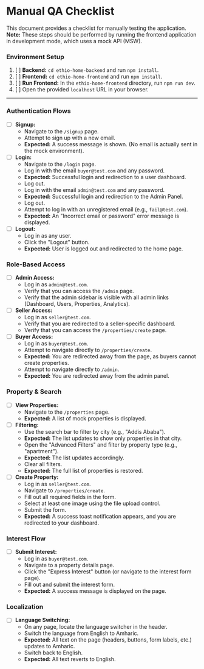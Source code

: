 # Manual QA Checklist

This document provides a checklist for manually testing the application.
**Note:** These steps should be performed by running the frontend application in development mode, which uses a mock API (MSW).

### Environment Setup

1.  [ ] **Backend:** `cd ethio-home-backend` and run `npm install`.
2.  [ ] **Frontend:** `cd ethio-home-frontend` and run `npm install`.
3.  [ ] **Run Frontend:** In the `ethio-home-frontend` directory, run `npm run dev`.
4.  [ ] Open the provided `localhost` URL in your browser.

---

### Authentication Flows

-   [ ] **Signup:**
    -   Navigate to the `/signup` page.
    -   Attempt to sign up with a new email.
    -   **Expected:** A success message is shown. (No email is actually sent in the mock environment).
-   [ ] **Login:**
    -   Navigate to the `/login` page.
    -   Log in with the email `buyer@test.com` and any password.
    -   **Expected:** Successful login and redirection to a user dashboard.
    -   Log out.
    -   Log in with the email `admin@test.com` and any password.
    -   **Expected:** Successful login and redirection to the Admin Panel.
    -   Log out.
    -   Attempt to log in with an unregistered email (e.g., `fail@test.com`).
    -   **Expected:** An "Incorrect email or password" error message is displayed.
-   [ ] **Logout:**
    -   Log in as any user.
    -   Click the "Logout" button.
    -   **Expected:** User is logged out and redirected to the home page.

### Role-Based Access

-   [ ] **Admin Access:**
    -   Log in as `admin@test.com`.
    -   Verify that you can access the `/admin` page.
    -   Verify that the admin sidebar is visible with all admin links (Dashboard, Users, Properties, Analytics).
-   [ ] **Seller Access:**
    -   Log in as `seller@test.com`.
    -   Verify that you are redirected to a seller-specific dashboard.
    -   Verify that you can access the `/properties/create` page.
-   [ ] **Buyer Access:**
    -   Log in as `buyer@test.com`.
    -   Attempt to navigate directly to `/properties/create`.
    -   **Expected:** You are redirected away from the page, as buyers cannot create properties.
    -   Attempt to navigate directly to `/admin`.
    -   **Expected:** You are redirected away from the admin panel.

### Property & Search

-   [ ] **View Properties:**
    -   Navigate to the `/properties` page.
    -   **Expected:** A list of mock properties is displayed.
-   [ ] **Filtering:**
    -   Use the search bar to filter by city (e.g., "Addis Ababa").
    -   **Expected:** The list updates to show only properties in that city.
    -   Open the "Advanced Filters" and filter by property type (e.g., "apartment").
    -   **Expected:** The list updates accordingly.
    -   Clear all filters.
    -   **Expected:** The full list of properties is restored.
-   [ ] **Create Property:**
    -   Log in as `seller@test.com`.
    -   Navigate to `/properties/create`.
    -   Fill out all required fields in the form.
    -   Select at least one image using the file upload control.
    -   Submit the form.
    -   **Expected:** A success toast notification appears, and you are redirected to your dashboard.

### Interest Flow

-   [ ] **Submit Interest:**
    -   Log in as `buyer@test.com`.
    -   Navigate to a property details page.
    -   Click the "Express Interest" button (or navigate to the interest form page).
    -   Fill out and submit the interest form.
    -   **Expected:** A success message is displayed on the page.

### Localization

-   [ ] **Language Switching:**
    -   On any page, locate the language switcher in the header.
    -   Switch the language from English to Amharic.
    -   **Expected:** All text on the page (headers, buttons, form labels, etc.) updates to Amharic.
    -   Switch back to English.
    -   **Expected:** All text reverts to English.
